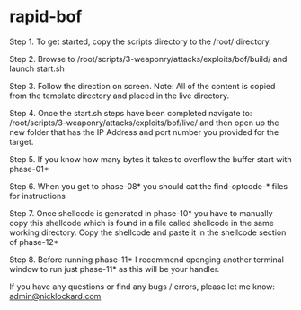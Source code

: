 # rapid-bof

Step 1. To get started, copy the scripts directory to the /root/ directory. 

Step 2. Browse to /root/scripts/3-weaponry/attacks/exploits/bof/build/ and launch start.sh

Step 3. Follow the direction on screen.
Note: All of the content is copied from the template directory and placed in the live directory.

Step 4. Once the start.sh steps have been completed navigate to: /root/scripts/3-weaponry/attacks/exploits/bof/live/ and then open up the new folder that has the IP Address and port number you provided for the target.

Step 5. If you know how many bytes it takes to overflow the buffer start with phase-01*

Step 6. When you get to phase-08* you should cat the find-optcode-* files for instructions

Step 7. Once shellcode is generated in phase-10* you have to manually copy this shellcode which is found in a file called shellcode in the same working directory. Copy the shellcode and paste it in the shellcode section of phase-12*

Step 8. Before running phase-11* I recommend openging another terminal window to run just phase-11* as this will be your handler.

If you have any questions or find any bugs / errors, please let me know: admin@nicklockard.com
